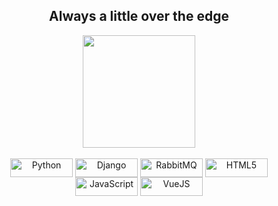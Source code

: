 <h2 align="center"> Always a little over the edge </h2>

<div align="center">  
   <img align="center" src="https://github-readme-stats.vercel.app/api/top-langs/?username=Hiansdt&theme=midnight-purple&layout=compact&hide=html,css,scss,shell,procfile,lua,vue" style="max-width:100%;" height="180em">
</div>

<br>

<div align="center">
  <img alt="Python" src="https://img.shields.io/badge/Python-14354C?style=for-the-badge&logo=python&logoColor=white" style="max-width:100%;" width="100" height="30"   align="middle">
 <img alt="Django" src="https://img.shields.io/badge/django-%23092E20.svg?style=for-the-badge&logo=django&logoColor=white" style="max-width:100%" width="100" align="middle" height="30">
  <img alt="RabbitMQ" src="https://img.shields.io/badge/Rabbitmq-FF6600?style=for-the-badge&logo=rabbitmq&logoColor=white" style="max-width:100%" width="100" align="middle" height="30">
 <img alt="HTML5" src="https://img.shields.io/badge/html5-%23E34F26.svg?style=for-the-badge&logo=html5&logoColor=white" style="max-width:100%" width="100" align="middle" height="30">
 <img alt="JavaScript" src="https://img.shields.io/badge/javascript-%23323330.svg?style=for-the-badge&logo=javascript&logoColor=%23F7DF1E" style="max-width:100%" width="100" align="middle" height="30">
 <img alt="VueJS" src="https://img.shields.io/badge/vuejs-%2335495e.svg?style=for-the-badge&logo=vuedotjs&logoColor=%234FC08D" style="max-width:100%" width="100" align="middle" height="30">

</div>



